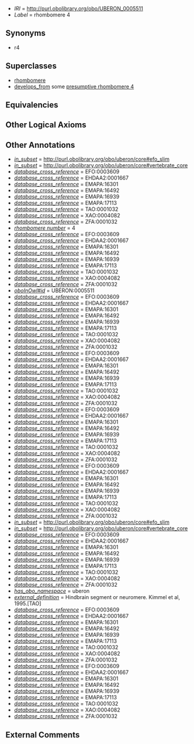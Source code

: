  * *IRI* = http://purl.obolibrary.org/obo/UBERON_0005511
 * *Label* = rhombomere 4

## Synonyms

 * r4

## Superclasses

 * [rhombomere](../../UBERON/92/UBERON_0001892.md)
 * [develops_from](../../RO/02/RO_0002202.md) some [presumptive rhombomere 4](../../UBERON/91/UBERON_0007291.md)

## Equivalencies


## Other Logical Axioms


## Other Annotations

 * *[in_subset](../../et/oboInOwl#inSubset.md)* = http://purl.obolibrary.org/obo/uberon/core#efo_slim
 * *[in_subset](../../et/oboInOwl#inSubset.md)* = http://purl.obolibrary.org/obo/uberon/core#vertebrate_core
 * *[database_cross_reference](../../ef/oboInOwl#hasDbXref.md)* = EFO:0003609
 * *[database_cross_reference](../../ef/oboInOwl#hasDbXref.md)* = EHDAA2:0001667
 * *[database_cross_reference](../../ef/oboInOwl#hasDbXref.md)* = EMAPA:16301
 * *[database_cross_reference](../../ef/oboInOwl#hasDbXref.md)* = EMAPA:16492
 * *[database_cross_reference](../../ef/oboInOwl#hasDbXref.md)* = EMAPA:16939
 * *[database_cross_reference](../../ef/oboInOwl#hasDbXref.md)* = EMAPA:17113
 * *[database_cross_reference](../../ef/oboInOwl#hasDbXref.md)* = TAO:0001032
 * *[database_cross_reference](../../ef/oboInOwl#hasDbXref.md)* = XAO:0004082
 * *[database_cross_reference](../../ef/oboInOwl#hasDbXref.md)* = ZFA:0001032
 * *[rhombomere number](../../UBPROP/11/UBPROP_0000111.md)* = 4
 * *[database_cross_reference](../../ef/oboInOwl#hasDbXref.md)* = EFO:0003609
 * *[database_cross_reference](../../ef/oboInOwl#hasDbXref.md)* = EHDAA2:0001667
 * *[database_cross_reference](../../ef/oboInOwl#hasDbXref.md)* = EMAPA:16301
 * *[database_cross_reference](../../ef/oboInOwl#hasDbXref.md)* = EMAPA:16492
 * *[database_cross_reference](../../ef/oboInOwl#hasDbXref.md)* = EMAPA:16939
 * *[database_cross_reference](../../ef/oboInOwl#hasDbXref.md)* = EMAPA:17113
 * *[database_cross_reference](../../ef/oboInOwl#hasDbXref.md)* = TAO:0001032
 * *[database_cross_reference](../../ef/oboInOwl#hasDbXref.md)* = XAO:0004082
 * *[database_cross_reference](../../ef/oboInOwl#hasDbXref.md)* = ZFA:0001032
 * *[oboInOwl#id](../../id/oboInOwl#id.md)* = UBERON:0005511
 * *[database_cross_reference](../../ef/oboInOwl#hasDbXref.md)* = EFO:0003609
 * *[database_cross_reference](../../ef/oboInOwl#hasDbXref.md)* = EHDAA2:0001667
 * *[database_cross_reference](../../ef/oboInOwl#hasDbXref.md)* = EMAPA:16301
 * *[database_cross_reference](../../ef/oboInOwl#hasDbXref.md)* = EMAPA:16492
 * *[database_cross_reference](../../ef/oboInOwl#hasDbXref.md)* = EMAPA:16939
 * *[database_cross_reference](../../ef/oboInOwl#hasDbXref.md)* = EMAPA:17113
 * *[database_cross_reference](../../ef/oboInOwl#hasDbXref.md)* = TAO:0001032
 * *[database_cross_reference](../../ef/oboInOwl#hasDbXref.md)* = XAO:0004082
 * *[database_cross_reference](../../ef/oboInOwl#hasDbXref.md)* = ZFA:0001032
 * *[database_cross_reference](../../ef/oboInOwl#hasDbXref.md)* = EFO:0003609
 * *[database_cross_reference](../../ef/oboInOwl#hasDbXref.md)* = EHDAA2:0001667
 * *[database_cross_reference](../../ef/oboInOwl#hasDbXref.md)* = EMAPA:16301
 * *[database_cross_reference](../../ef/oboInOwl#hasDbXref.md)* = EMAPA:16492
 * *[database_cross_reference](../../ef/oboInOwl#hasDbXref.md)* = EMAPA:16939
 * *[database_cross_reference](../../ef/oboInOwl#hasDbXref.md)* = EMAPA:17113
 * *[database_cross_reference](../../ef/oboInOwl#hasDbXref.md)* = TAO:0001032
 * *[database_cross_reference](../../ef/oboInOwl#hasDbXref.md)* = XAO:0004082
 * *[database_cross_reference](../../ef/oboInOwl#hasDbXref.md)* = ZFA:0001032
 * *[database_cross_reference](../../ef/oboInOwl#hasDbXref.md)* = EFO:0003609
 * *[database_cross_reference](../../ef/oboInOwl#hasDbXref.md)* = EHDAA2:0001667
 * *[database_cross_reference](../../ef/oboInOwl#hasDbXref.md)* = EMAPA:16301
 * *[database_cross_reference](../../ef/oboInOwl#hasDbXref.md)* = EMAPA:16492
 * *[database_cross_reference](../../ef/oboInOwl#hasDbXref.md)* = EMAPA:16939
 * *[database_cross_reference](../../ef/oboInOwl#hasDbXref.md)* = EMAPA:17113
 * *[database_cross_reference](../../ef/oboInOwl#hasDbXref.md)* = TAO:0001032
 * *[database_cross_reference](../../ef/oboInOwl#hasDbXref.md)* = XAO:0004082
 * *[database_cross_reference](../../ef/oboInOwl#hasDbXref.md)* = ZFA:0001032
 * *[database_cross_reference](../../ef/oboInOwl#hasDbXref.md)* = EFO:0003609
 * *[database_cross_reference](../../ef/oboInOwl#hasDbXref.md)* = EHDAA2:0001667
 * *[database_cross_reference](../../ef/oboInOwl#hasDbXref.md)* = EMAPA:16301
 * *[database_cross_reference](../../ef/oboInOwl#hasDbXref.md)* = EMAPA:16492
 * *[database_cross_reference](../../ef/oboInOwl#hasDbXref.md)* = EMAPA:16939
 * *[database_cross_reference](../../ef/oboInOwl#hasDbXref.md)* = EMAPA:17113
 * *[database_cross_reference](../../ef/oboInOwl#hasDbXref.md)* = TAO:0001032
 * *[database_cross_reference](../../ef/oboInOwl#hasDbXref.md)* = XAO:0004082
 * *[database_cross_reference](../../ef/oboInOwl#hasDbXref.md)* = ZFA:0001032
 * *[in_subset](../../et/oboInOwl#inSubset.md)* = http://purl.obolibrary.org/obo/uberon/core#efo_slim
 * *[in_subset](../../et/oboInOwl#inSubset.md)* = http://purl.obolibrary.org/obo/uberon/core#vertebrate_core
 * *[database_cross_reference](../../ef/oboInOwl#hasDbXref.md)* = EFO:0003609
 * *[database_cross_reference](../../ef/oboInOwl#hasDbXref.md)* = EHDAA2:0001667
 * *[database_cross_reference](../../ef/oboInOwl#hasDbXref.md)* = EMAPA:16301
 * *[database_cross_reference](../../ef/oboInOwl#hasDbXref.md)* = EMAPA:16492
 * *[database_cross_reference](../../ef/oboInOwl#hasDbXref.md)* = EMAPA:16939
 * *[database_cross_reference](../../ef/oboInOwl#hasDbXref.md)* = EMAPA:17113
 * *[database_cross_reference](../../ef/oboInOwl#hasDbXref.md)* = TAO:0001032
 * *[database_cross_reference](../../ef/oboInOwl#hasDbXref.md)* = XAO:0004082
 * *[database_cross_reference](../../ef/oboInOwl#hasDbXref.md)* = ZFA:0001032
 * *[has_obo_namespace](../../ce/oboInOwl#hasOBONamespace.md)* = uberon
 * *[external_definition](../../UBPROP/01/UBPROP_0000001.md)* = Hindbrain segment or neuromere. Kimmel et al, 1995.[TAO]
 * *[database_cross_reference](../../ef/oboInOwl#hasDbXref.md)* = EFO:0003609
 * *[database_cross_reference](../../ef/oboInOwl#hasDbXref.md)* = EHDAA2:0001667
 * *[database_cross_reference](../../ef/oboInOwl#hasDbXref.md)* = EMAPA:16301
 * *[database_cross_reference](../../ef/oboInOwl#hasDbXref.md)* = EMAPA:16492
 * *[database_cross_reference](../../ef/oboInOwl#hasDbXref.md)* = EMAPA:16939
 * *[database_cross_reference](../../ef/oboInOwl#hasDbXref.md)* = EMAPA:17113
 * *[database_cross_reference](../../ef/oboInOwl#hasDbXref.md)* = TAO:0001032
 * *[database_cross_reference](../../ef/oboInOwl#hasDbXref.md)* = XAO:0004082
 * *[database_cross_reference](../../ef/oboInOwl#hasDbXref.md)* = ZFA:0001032
 * *[database_cross_reference](../../ef/oboInOwl#hasDbXref.md)* = EFO:0003609
 * *[database_cross_reference](../../ef/oboInOwl#hasDbXref.md)* = EHDAA2:0001667
 * *[database_cross_reference](../../ef/oboInOwl#hasDbXref.md)* = EMAPA:16301
 * *[database_cross_reference](../../ef/oboInOwl#hasDbXref.md)* = EMAPA:16492
 * *[database_cross_reference](../../ef/oboInOwl#hasDbXref.md)* = EMAPA:16939
 * *[database_cross_reference](../../ef/oboInOwl#hasDbXref.md)* = EMAPA:17113
 * *[database_cross_reference](../../ef/oboInOwl#hasDbXref.md)* = TAO:0001032
 * *[database_cross_reference](../../ef/oboInOwl#hasDbXref.md)* = XAO:0004082
 * *[database_cross_reference](../../ef/oboInOwl#hasDbXref.md)* = ZFA:0001032

## External Comments

